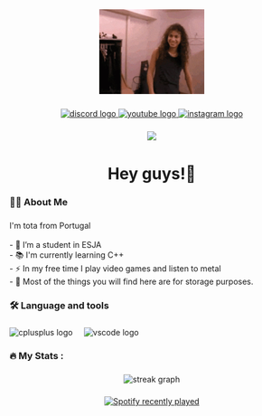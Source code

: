 <div align="center">
  <img height="150" src="metallica-kirk.gif"  />
</div>

###


<div align="center">
  <a href="https://discord.gg/JtxaTT6qpN" target="_blank">
    <img src="https://img.shields.io/static/v1?message=Discord&logo=discord&label=&color=7289DA&logoColor=white&labelColor=&style=flat" height="25" alt="discord logo"  />
  </a>
  <a href="https://www.youtube.com/@warkuss51/featured" target="_blank">
    <img src="https://img.shields.io/static/v1?message=Youtube&logo=youtube&label=&color=FF0000&logoColor=white&labelColor=&style=flat" height="25" alt="youtube logo"  />
  </a>
  <a href="https://www.instagram.com/_marcosfcostaa_/" target="_blank">
    <img src="https://img.shields.io/static/v1?message=Instagram&logo=instagram&label=&color=E4405F&logoColor=white&labelColor=&style=flat" height="25" alt="instagram logo"  />
  </a>
</div>


###

<div align="center">
  <img src="https://visitor-badge.laobi.icu/badge?page_id=tota.tota&right_color=purple"  />
</div>


###

<h1 align="center">Hey guys!👋</h1>

###

<h3 align="left">👩‍💻  About Me</h3>

###

<p align="left">I'm tota from Portugal <br><br>- 🔭 I’m a student in ESJA <br>- 📚 I'm currently learning C++<br>- ⚡ In my free time I play video games and listen to metal<br>- 📁 Most of the things you will find here are for storage purposes. </p>

###

<h3 align="left">🛠 Language and tools</h3>

###

<div align="left">
  <img src="https://cdn.jsdelivr.net/gh/devicons/devicon/icons/cplusplus/cplusplus-original.svg" height="40" alt="cplusplus logo"  />
  <img width="12" />
  <img src="https://cdn.jsdelivr.net/gh/devicons/devicon/icons/vscode/vscode-original.svg" height="40" alt="vscode logo"  />
</div>

###

<h3 align="left">🔥   My Stats :</h3>

###

<div align="center">
  <img src="https://streak-stats.demolab.com?user=warkuss&locale=en&mode=daily&theme=midnight-purple&hide_border=false&border_radius=5&order=3" height="150" alt="streak graph"  />
</div>

###
<div align="center">
  <a href="https://open.spotify.com/user/lemarcotes">
    <img src="https://spotify-recently-played-readme.vercel.app/api?count=5&unique=true" alt="Spotify recently played"  />
  </a>
</div>

###
